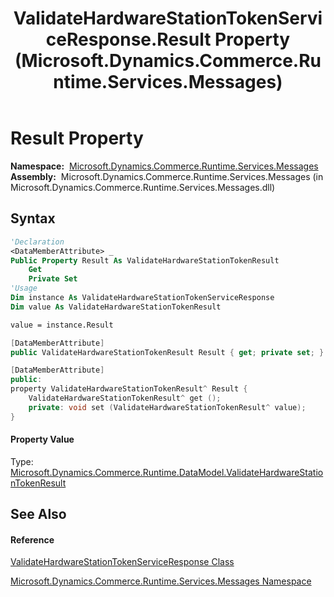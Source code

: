 ﻿---
title: ValidateHardwareStationTokenServiceResponse.Result Property  (Microsoft.Dynamics.Commerce.Runtime.Services.Messages)
TOCTitle: Result Property
ms:assetid: P:Microsoft.Dynamics.Commerce.Runtime.Services.Messages.ValidateHardwareStationTokenServiceResponse.Result
ms:mtpsurl: https://technet.microsoft.com/en-us/library/microsoft.dynamics.commerce.runtime.services.messages.validatehardwarestationtokenserviceresponse.result(v=AX.60)
ms:contentKeyID: 65319830
ms.date: 05/18/2015
mtps_version: v=AX.60
f1_keywords:
- Microsoft.Dynamics.Commerce.Runtime.Services.Messages.ValidateHardwareStationTokenServiceResponse.Result
dev_langs:
- CSharp
- C++
- VB
---

# Result Property

**Namespace:**  [Microsoft.Dynamics.Commerce.Runtime.Services.Messages](microsoft-dynamics-commerce-runtime-services-messages-namespace.md)  
**Assembly:**  Microsoft.Dynamics.Commerce.Runtime.Services.Messages (in Microsoft.Dynamics.Commerce.Runtime.Services.Messages.dll)

## Syntax

``` vb
'Declaration
<DataMemberAttribute> _
Public Property Result As ValidateHardwareStationTokenResult
    Get
    Private Set
'Usage
Dim instance As ValidateHardwareStationTokenServiceResponse
Dim value As ValidateHardwareStationTokenResult

value = instance.Result
```

``` csharp
[DataMemberAttribute]
public ValidateHardwareStationTokenResult Result { get; private set; }
```

``` c++
[DataMemberAttribute]
public:
property ValidateHardwareStationTokenResult^ Result {
    ValidateHardwareStationTokenResult^ get ();
    private: void set (ValidateHardwareStationTokenResult^ value);
}
```

#### Property Value

Type: [Microsoft.Dynamics.Commerce.Runtime.DataModel.ValidateHardwareStationTokenResult](validatehardwarestationtokenresult-class-microsoft-dynamics-commerce-runtime-datamodel.md)  

## See Also

#### Reference

[ValidateHardwareStationTokenServiceResponse Class](validatehardwarestationtokenserviceresponse-class-microsoft-dynamics-commerce-runtime-services-messages.md)

[Microsoft.Dynamics.Commerce.Runtime.Services.Messages Namespace](microsoft-dynamics-commerce-runtime-services-messages-namespace.md)

